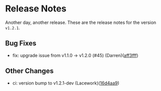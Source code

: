 # Release Notes
Another day, another release. These are the release notes for the version `v1.2.1`.

## Bug Fixes
* fix: upgrade issue from v1.1.0 -> v1.2.0 (#45) (Darren)([aff3fff](https://github.com/lacework/terraform-azure-ad-application/commit/aff3fff9c74e91e938a6e41636171b9a670725ac))
## Other Changes
* ci: version bump to v1.2.1-dev (Lacework)([16d4aa9](https://github.com/lacework/terraform-azure-ad-application/commit/16d4aa9663b110a3a80e4a3f2923082416568a6e))
